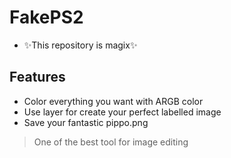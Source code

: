 # FakePS2

- ✨This repository is magix✨

## Features

- Color everything you want with ARGB color
- Use layer for create your perfect labelled image
- Save your fantastic pippo.png


> One of the best tool for image editing
